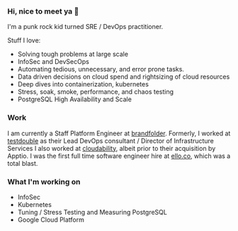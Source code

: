 ### Hi, nice to meet ya 👋

I'm a punk rock kid turned SRE / DevOps practitioner.

Stuff I love: 
- Solving tough problems at large scale
- InfoSec and DevSecOps
- Automating tedious, unnecessary, and error prone tasks. 
- Data driven decisions on cloud spend and rightsizing of cloud resources
- Deep dives into containerization, kubernetes
- Stress, soak, smoke, performance, and chaos testing
- PostgreSQL High Availability and Scale

### Work

I am currently a Staff Platform Engineer at [brandfolder](https://brandfolder.com).
Formerly, I worked at [testdouble](https://testdouble.com) as their Lead DevOps consultant / Director of Infrastructure Services
I also worked at [cloudability](https://www.apptio.com/products/cloudability/), albeit prior to their acquisition by Apptio. 
I was the first full time software engineer hire at [ello.co](https://ello.co/), which was a total blast.


### What I'm working on

- InfoSec
- Kubernetes
- Tuning / Stress Testing and Measuring PostgreSQL
- Google Cloud Platform
